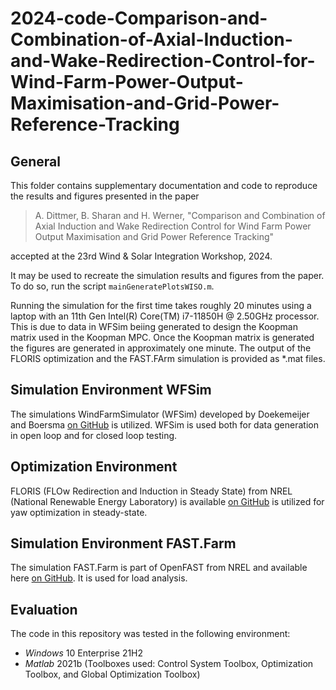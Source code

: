 # 2024-code-Comparison-and-Combination-of-Axial-Induction-and-Wake-Redirection-Control-for-Wind-Farm-Power-Output-Maximisation-and-Grid-Power-Reference-Tracking

## General

This folder contains supplementary documentation and code to reproduce the results and figures presented in the paper 

> A. Dittmer, B. Sharan and H. Werner, "Comparison and Combination of Axial Induction and Wake Redirection Control for Wind Farm Power Output Maximisation and Grid Power Reference Tracking"

accepted at the 23rd Wind & Solar Integration Workshop, 2024.

It may be used to recreate the simulation results and figures from the paper. To do so, run the script `mainGeneratePlotsWISO.m`.

Running the simulation for the first time takes roughly 20 minutes using a laptop with an 11th Gen Intel(R) Core(TM) i7-11850H @ 2.50GHz processor. 
This is due to data in WFSim beiing generated to design the Koopman matrix used in the Koopman MPC. Once the Koopman matrix is generated the figures are generated in approximately one minute.
The output of the FLORIS optimization and the FAST.FArm simulation is provided as *.mat files.  

## Simulation Environment WFSim

The simulations WindFarmSimulator (WFSim) developed by Doekemeijer and Boersma [on GitHub](https://github.com/TUDelft-DataDrivenControl/WFSim) is utilized.
WFSim is used both for data generation in open loop and for closed loop testing.

## Optimization Environment
FLORIS (FLOw Redirection and Induction in Steady State) from NREL (National Renewable Energy Laboratory) is available [on GitHub](https://github.com/NREL/floris) is utilized for yaw optimization in steady-state. 


## Simulation Environment FAST.Farm
The simulation FAST.Farm is part of OpenFAST from NREL and available here [on GitHub](https://github.com/OpenFAST/openfast). It is used for load analysis.

## Evaluation 

The code in this repository was tested in the following environment:

* *Windows* 10 Enterprise 21H2
* *Matlab* 2021b (Toolboxes used: Control System Toolbox, Optimization Toolbox, and Global Optimization Toolbox)


